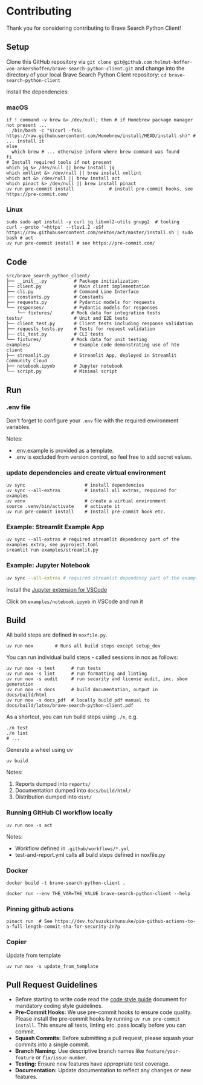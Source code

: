 # Contributing

Thank you for considering contributing to Brave Search Python Client!

## Setup

Clone this GitHub repository via
`git clone git@github.com:helmut-hoffer-von-ankershoffen/brave-search-python-client.git`
and change into the directory of your local Brave Search Python Client
repository: `cd brave-search-python-client`

Install the dependencies:

### macOS

```shell
if ! command -v brew &> /dev/null; then # if Homebrew package manager not present ...
  /bin/bash -c "$(curl -fsSL https://raw.githubusercontent.com/Homebrew/install/HEAD/install.sh)" # ... install it
else
  which brew # ... otherwise inform where brew command was found
fi
# Install required tools if not present
which jq &> /dev/null || brew install jq
which xmllint &> /dev/null || brew install xmllint
which act &> /dev/null || brew install act
which pinact &> /dev/null || brew install pinact
uv run pre-commit install             # install pre-commit hooks, see https://pre-commit.com/
```

### Linux

```shell
sudo sudo apt install -y curl jq libxml2-utils gnupg2  # tooling
curl --proto '=https' --tlsv1.2 -sSf https://raw.githubusercontent.com/nektos/act/master/install.sh | sudo bash # act
uv run pre-commit install # see https://pre-commit.com/
```

## Code

```
src/brave_search_python_client/
├── __init__.py          # Package initialization
├── client.py            # Main client implementation
├── cli.py               # Command Line Interface
├── constants.py         # Constants
├── requests.py          # Pydantic models for requests
└── responses/           # Pydantic models for responses
    └── fixtures/       # Mock data for integration tests
tests/                   # Unit and E2E tests
├── client_test.py       # Client tests including response validation
├── requests_tests.py    # Tests for request validation
├── cli_test.py          # CLI tests
└── fixtures/           # Mock data for unit testing
examples/                # Example code demonstrating use of hte client
├── streamlit.py         # Streamlit App, deployed in Streamlit Community Cloud
├── notebook.ipynb       # Jupyter notebook
└── script.py            # Minimal script
```

## Run

### .env file

Don't forget to configure your `.env` file with the required environment
variables.

Notes:

- .env.example is provided as a template.
- .env is excluded from version control, so feel free to add secret values.

### update dependencies and create virtual environment

```shell
uv sync                      # install dependencies
uv sync --all-extras         # install all extras, required for examples
uv venv                      # create a virtual environment
source .venv/bin/activate    # activate it
uv run pre-commit install    # Install pre-commit hook etc.
```

### Example: Streamlit Example App

```shell
uv sync --all-extras # required streamlit dependency part of the examples extra, see pyproject.toml
sreamlit run examples/streamlit.py
```

### Example: Jupyter Notebook

```bash
uv sync --all-extras # required streamlit dependency part of the examples extra, see pyproject.toml
```

Install the
[Jupyter extension for VSCode](https://marketplace.visualstudio.com/items?itemName=ms-toolsai.jupyter)

Click on `examples/notebook.ipynb` in VSCode and run it

## Build

All build steps are defined in `noxfile.py`.

```shell
uv run nox        # Runs all build steps except setup_dev
```

You can run individual build steps - called sessions in nox as follows:

```shell
uv run nox -s test      # run tests
uv run nox -s lint      # run formatting and linting
uv run nox -s audit     # run security and license audit, inc. sbom generation
uv run nox -s docs      # build documentation, output in docs/build/html
uv run nox -s docs_pdf  # locally build pdf manual to docs/build/latex/brave-search-python-client.pdf
```

As a shortcut, you can run build steps using `./n`, e.g.

```shell
./n test
./n lint
# ...
```

Generate a wheel using uv
```shell
uv build
```

Notes:
1. Reports dumped into ```reports/```
3. Documentation dumped into ```docs/build/html/```
2. Distribution dumped into ```dist/```

### Running GitHub CI workflow locally

```shell
uv run nox -s act
```

Notes:

- Workflow defined in `.github/workflows/*.yml`
- test-and-report.yml calls all build steps defined in noxfile.py

### Docker

```shell
docker build -t brave-search-python-client .
```

```shell
docker run --env THE_VAR=THE_VALUE brave-search-python-client --help
```

### Pinning github actions

```shell
pinact run  # See https://dev.to/suzukishunsuke/pin-github-actions-to-a-full-length-commit-sha-for-security-2n7p
```

### Copier

Update from template

```shell
uv run nox -s update_from_template
```

## Pull Request Guidelines

- Before starting to write code read the [code style guide](CODE_STYLE.md) document for mandatory coding style
  guidelines.
- **Pre-Commit Hooks:** We use pre-commit hooks to ensure code quality. Please install the pre-commit hooks by running `uv run pre-commit install`. This ensure all tests, linting etc. pass locally before you can commit.
- **Squash Commits:** Before submitting a pull request, please squash your commits into a single commit.
- **Branch Naming:** Use descriptive branch names like `feature/your-feature` or `fix/issue-number`.
- **Testing:** Ensure new features have appropriate test coverage.
- **Documentation:** Update documentation to reflect any changes or new features.
```
